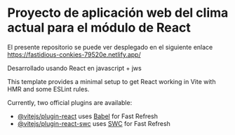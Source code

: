 # Proyecto de aplicación web del clima actual para el módulo de React

El presente repositorio se puede ver desplegado en el siguiente enlace https://fastidious-conkies-79520e.netlify.app/

Desarrollado usando React en javascript + jws 

This template provides a minimal setup to get React working in Vite with HMR and some ESLint rules.

Currently, two official plugins are available:

- [@vitejs/plugin-react](https://github.com/vitejs/vite-plugin-react/blob/main/packages/plugin-react/README.md) uses [Babel](https://babeljs.io/) for Fast Refresh
- [@vitejs/plugin-react-swc](https://github.com/vitejs/vite-plugin-react-swc) uses [SWC](https://swc.rs/) for Fast Refresh
